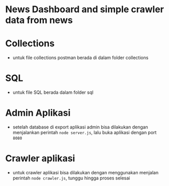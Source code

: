 News Dashboard and simple crawler data from news
=======
# Collections
- untuk file collections postman berada di dalam folder collections

# SQL
- untuk file SQL berada dalam folder sql

# Admin Aplikasi
- setelah database di export aplikasi admin bisa dilakukan dengan menjalankan perintah ```node server.js```, lalu buka aplikasi dengan port ```8080```

# Crawler aplikasi
- untuk crawler aplikasi bisa dilakukan dengan menggunakan menjalan perintah ```node crawler.js```, tunggu hingga proses selesai

